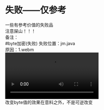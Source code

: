 # 失败——仅参考
一些有参考价值的失败品
<br>
注意屎山！！！
<br>
备注：
<br>
#byte加密(失败)
失败位置：jm.java
<br>
原因：1.webm
<br><video src="/resources/1.webm">播放1.webm失败</video>
<br>
改变byte值的效果在意料之外，不是可逆改变
